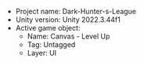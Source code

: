 <!-- UNITY CODE ASSIST INSTRUCTIONS START -->
- Project name: Dark-Hunter-s-League
- Unity version: Unity 2022.3.44f1
- Active game object:
  - Name: Canvas - Level Up
  - Tag: Untagged
  - Layer: UI
<!-- UNITY CODE ASSIST INSTRUCTIONS END -->